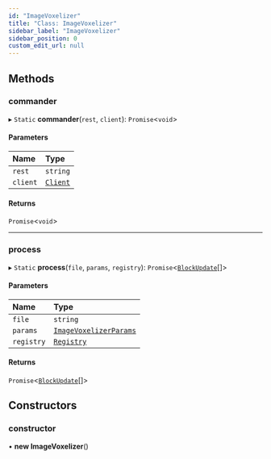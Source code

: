 ```yaml
---
id: "ImageVoxelizer"
title: "Class: ImageVoxelizer"
sidebar_label: "ImageVoxelizer"
sidebar_position: 0
custom_edit_url: null
---
```


## Methods

### commander

▸ `Static` **commander**(`rest`, `client`): `Promise`<`void`\>

#### Parameters

| Name | Type |
| :------ | :------ |
| `rest` | `string` |
| `client` | [`Client`](Client.md) |

#### Returns

`Promise`<`void`\>

___

### process

▸ `Static` **process**(`file`, `params`, `registry`): `Promise`<[`BlockUpdate`](../modules.md#blockupdate-88)[]\>

#### Parameters

| Name | Type |
| :------ | :------ |
| `file` | `string` |
| `params` | [`ImageVoxelizerParams`](../modules.md#imagevoxelizerparams-88) |
| `registry` | [`Registry`](Registry.md) |

#### Returns

`Promise`<[`BlockUpdate`](../modules.md#blockupdate-88)[]\>

## Constructors

### constructor

• **new ImageVoxelizer**()
